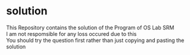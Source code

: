 # solution
This Repository contains the solution of the Program of OS Lab SRM
<br>
I am not respomsible for any loss occured due to this
<br>
You should try the question first rather than just copying and pasting the solution
